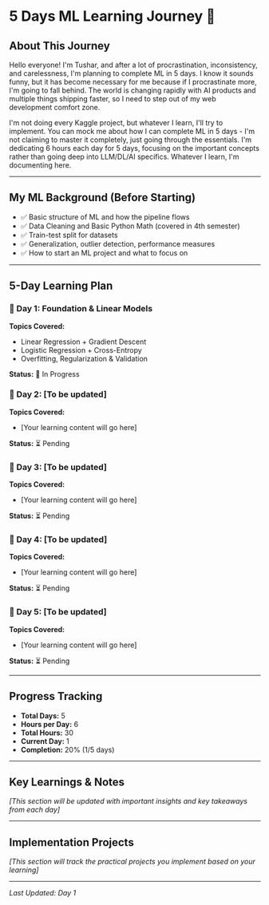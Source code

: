 # 5 Days ML Learning Journey 🚀

## About This Journey
Hello everyone! I'm Tushar, and after a lot of procrastination, inconsistency, and carelessness, I'm planning to complete ML in 5 days. I know it sounds funny, but it has become necessary for me because if I procrastinate more, I'm going to fall behind. The world is changing rapidly with AI products and multiple things shipping faster, so I need to step out of my web development comfort zone.

I'm not doing every Kaggle project, but whatever I learn, I'll try to implement. You can mock me about how I can complete ML in 5 days - I'm not claiming to master it completely, just going through the essentials. I'm dedicating 6 hours each day for 5 days, focusing on the important concepts rather than going deep into LLM/DL/AI specifics. Whatever I learn, I'm documenting here.

---

## My ML Background (Before Starting)
- ✅ Basic structure of ML and how the pipeline flows
- ✅ Data Cleaning and Basic Python Math (covered in 4th semester)
- ✅ Train-test split for datasets
- ✅ Generalization, outlier detection, performance measures
- ✅ How to start an ML project and what to focus on

---

## 5-Day Learning Plan

### 📅 Day 1: Foundation & Linear Models
**Topics Covered:**
- Linear Regression + Gradient Descent
- Logistic Regression + Cross-Entropy
- Overfitting, Regularization & Validation

**Status:** 🔄 In Progress

### 📅 Day 2: [To be updated]
**Topics Covered:**
- [Your learning content will go here]

**Status:** ⏳ Pending

### 📅 Day 3: [To be updated]
**Topics Covered:**
- [Your learning content will go here]

**Status:** ⏳ Pending

### 📅 Day 4: [To be updated]
**Topics Covered:**
- [Your learning content will go here]

**Status:** ⏳ Pending

### 📅 Day 5: [To be updated]
**Topics Covered:**
- [Your learning content will go here]

**Status:** ⏳ Pending

---

## Progress Tracking
- **Total Days:** 5
- **Hours per Day:** 6
- **Total Hours:** 30
- **Current Day:** 1
- **Completion:** 20% (1/5 days)

---

## Key Learnings & Notes
*[This section will be updated with important insights and key takeaways from each day]*

---

## Implementation Projects
*[This section will track the practical projects you implement based on your learning]*

---

*Last Updated: Day 1*